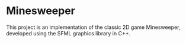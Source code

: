 # Minesweeper
This project is an implementation of the classic 2D game Minesweeper, developed using the SFML graphics library in C++.
